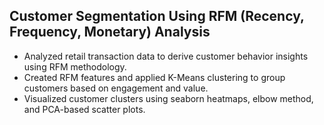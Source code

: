 ## Customer Segmentation Using RFM (Recency, Frequency, Monetary) Analysis

- Analyzed retail transaction data to derive customer behavior insights using RFM methodology.
- Created RFM features and applied K-Means clustering to group customers based on engagement and value.
- Visualized customer clusters using seaborn heatmaps, elbow method, and PCA-based scatter plots.
